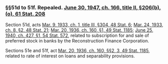 ### §§51d to 51f. Repealed. [June 30, 1947, ch. 166, title II, §206(b), (o), 61 Stat. 208](/statviewer.htm?volume=61&page=208) ###

Section 51d, acts [Mar. 9, 1933, ch. 1, title III, §304, 48 Stat. 6](/statviewer.htm?volume=48&page=6); [Mar. 24, 1933, ch. 8, §2, 48 Stat. 21](/statviewer.htm?volume=48&page=21); [Mar. 20, 1936, ch. 160, §1, 49 Stat. 1185](/statviewer.htm?volume=49&page=1185); [June 25, 1940, ch. 427, §1, 54 Stat. 572](/statviewer.htm?volume=54&page=572), related to subscription for and sale of preferred stock in banks by the Reconstruction Finance Corporation.

Sections 51e and 51f, act [Mar. 20, 1936, ch. 160, §§2, 3, 49 Stat. 1185](/statviewer.htm?volume=49&page=1185), related to rate of interest on loans and separability provisions.